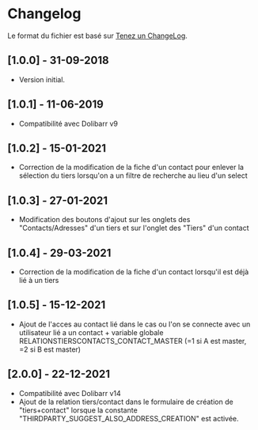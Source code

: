 # Changelog
Le format du fichier est basé sur [Tenez un ChangeLog](http://keepachangelog.com/fr/1.0.0/).


## [1.0.0] - 31-09-2018
- Version initial.

## [1.0.1] - 11-06-2019
- Compatibilité avec Dolibarr v9

## [1.0.2] - 15-01-2021
- Correction de la modification de la fiche d'un contact pour enlever la sélection du tiers lorsqu'on a un filtre de recherche au lieu d'un select

## [1.0.3] - 27-01-2021
- Modification des boutons d'ajout sur les onglets des "Contacts/Adresses" d'un tiers et sur l'onglet des "Tiers" d'un contact

## [1.0.4] - 29-03-2021
- Correction de la modification de la fiche d'un contact lorsqu'il est déjà lié à un tiers

## [1.0.5] - 15-12-2021
- Ajout de l'acces au contact lié dans le cas ou l'on se connecte avec un utilisateur lié a un contact + variable globale RELATIONSTIERSCONTACTS_CONTACT_MASTER (=1 si A est master, =2 si B est master)

## [2.0.0] - 22-12-2021
- Compatibilité avec Dolibarr v14
- Ajout de la relation tiers/contact dans le formulaire de création de "tiers+contact" lorsque la constante "THIRDPARTY_SUGGEST_ALSO_ADDRESS_CREATION" est activée.
